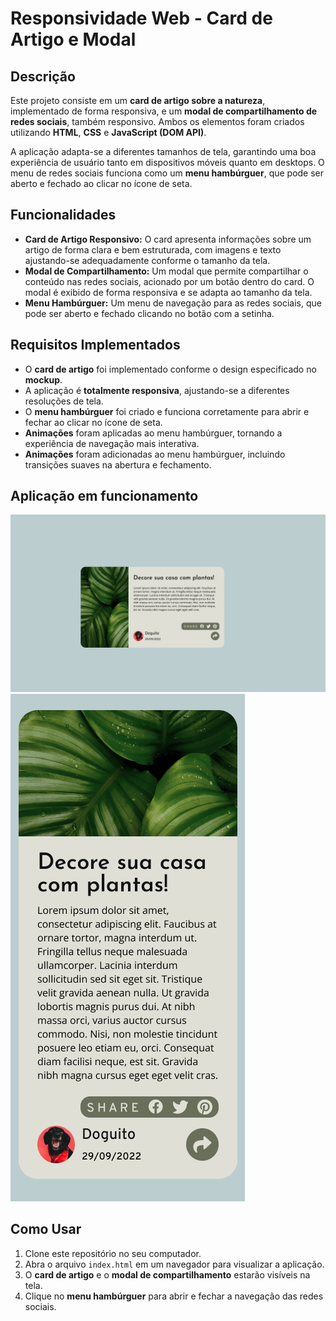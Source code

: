 # Responsividade Web - Card de Artigo e Modal

## Descrição

Este projeto consiste em um **card de artigo sobre a natureza**, implementado de forma responsiva, e um **modal de compartilhamento de redes sociais**, também responsivo. Ambos os elementos foram criados utilizando **HTML**, **CSS** e **JavaScript (DOM API)**.

A aplicação adapta-se a diferentes tamanhos de tela, garantindo uma boa experiência de usuário tanto em dispositivos móveis quanto em desktops. O menu de redes sociais funciona como um **menu hambúrguer**, que pode ser aberto e fechado ao clicar no ícone de seta.

## Funcionalidades

- **Card de Artigo Responsivo:** O card apresenta informações sobre um artigo de forma clara e bem estruturada, com imagens e texto ajustando-se adequadamente conforme o tamanho da tela.
- **Modal de Compartilhamento:** Um modal que permite compartilhar o conteúdo nas redes sociais, acionado por um botão dentro do card. O modal é exibido de forma responsiva e se adapta ao tamanho da tela.
- **Menu Hambúrguer:** Um menu de navegação para as redes sociais, que pode ser aberto e fechado clicando no botão com a setinha.

## Requisitos Implementados

- O **card de artigo** foi implementado conforme o design especificado no **mockup**.
- A aplicação é **totalmente responsiva**, ajustando-se a diferentes resoluções de tela.
- O **menu hambúrguer** foi criado e funciona corretamente para abrir e fechar ao clicar no ícone de seta.
- **Animações** foram aplicadas ao menu hambúrguer, tornando a experiência de navegação mais interativa.
- **Animações** foram adicionadas ao menu hambúrguer, incluindo transições suaves na abertura e fechamento.

## Aplicação em funcionamento

![desktop-view](images/desktop-ativo.png)
![mobile-view](images/mobile-ativo.png)
## Como Usar

1. Clone este repositório no seu computador.
2. Abra o arquivo `index.html` em um navegador para visualizar a aplicação.
3. O **card de artigo** e o **modal de compartilhamento** estarão visíveis na tela.
4. Clique no **menu hambúrguer** para abrir e fechar a navegação das redes sociais.
